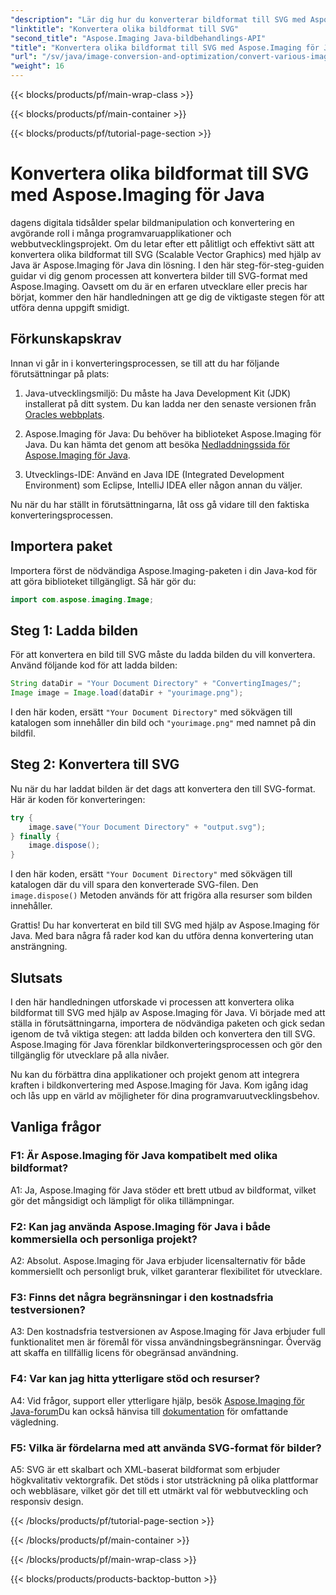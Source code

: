 ```yaml
---
"description": "Lär dig hur du konverterar bildformat till SVG med Aspose.Imaging för Java. En steg-för-steg-guide för utvecklare."
"linktitle": "Konvertera olika bildformat till SVG"
"second_title": "Aspose.Imaging Java-bildbehandlings-API"
"title": "Konvertera olika bildformat till SVG med Aspose.Imaging för Java"
"url": "/sv/java/image-conversion-and-optimization/convert-various-image-formats-to-svg/"
"weight": 16
---
```


{{< blocks/products/pf/main-wrap-class >}}

{{< blocks/products/pf/main-container >}}

{{< blocks/products/pf/tutorial-page-section >}}

# Konvertera olika bildformat till SVG med Aspose.Imaging för Java

dagens digitala tidsålder spelar bildmanipulation och konvertering en avgörande roll i många programvaruapplikationer och webbutvecklingsprojekt. Om du letar efter ett pålitligt och effektivt sätt att konvertera olika bildformat till SVG (Scalable Vector Graphics) med hjälp av Java är Aspose.Imaging för Java din lösning. I den här steg-för-steg-guiden guidar vi dig genom processen att konvertera bilder till SVG-format med Aspose.Imaging. Oavsett om du är en erfaren utvecklare eller precis har börjat, kommer den här handledningen att ge dig de viktigaste stegen för att utföra denna uppgift smidigt.

## Förkunskapskrav

Innan vi går in i konverteringsprocessen, se till att du har följande förutsättningar på plats:

1. Java-utvecklingsmiljö: Du måste ha Java Development Kit (JDK) installerat på ditt system. Du kan ladda ner den senaste versionen från [Oracles webbplats](https://www.oracle.com/java/technologies/javase-downloads).

2. Aspose.Imaging för Java: Du behöver ha biblioteket Aspose.Imaging för Java. Du kan hämta det genom att besöka [Nedladdningssida för Aspose.Imaging för Java](https://releases.aspose.com/imaging/java/).

3. Utvecklings-IDE: Använd en Java IDE (Integrated Development Environment) som Eclipse, IntelliJ IDEA eller någon annan du väljer.

Nu när du har ställt in förutsättningarna, låt oss gå vidare till den faktiska konverteringsprocessen.

## Importera paket

Importera först de nödvändiga Aspose.Imaging-paketen i din Java-kod för att göra biblioteket tillgängligt. Så här gör du:

```java
import com.aspose.imaging.Image;
```

## Steg 1: Ladda bilden

För att konvertera en bild till SVG måste du ladda bilden du vill konvertera. Använd följande kod för att ladda bilden:

```java
String dataDir = "Your Document Directory" + "ConvertingImages/";
Image image = Image.load(dataDir + "yourimage.png");
```

I den här koden, ersätt `"Your Document Directory"` med sökvägen till katalogen som innehåller din bild och `"yourimage.png"` med namnet på din bildfil.

## Steg 2: Konvertera till SVG

Nu när du har laddat bilden är det dags att konvertera den till SVG-format. Här är koden för konverteringen:

```java
try {
    image.save("Your Document Directory" + "output.svg");
} finally {
    image.dispose();
}
```

I den här koden, ersätt `"Your Document Directory"` med sökvägen till katalogen där du vill spara den konverterade SVG-filen. Den `image.dispose()` Metoden används för att frigöra alla resurser som bilden innehåller.

Grattis! Du har konverterat en bild till SVG med hjälp av Aspose.Imaging för Java. Med bara några få rader kod kan du utföra denna konvertering utan ansträngning.

## Slutsats

I den här handledningen utforskade vi processen att konvertera olika bildformat till SVG med hjälp av Aspose.Imaging för Java. Vi började med att ställa in förutsättningarna, importera de nödvändiga paketen och gick sedan igenom de två viktiga stegen: att ladda bilden och konvertera den till SVG. Aspose.Imaging för Java förenklar bildkonverteringsprocessen och gör den tillgänglig för utvecklare på alla nivåer.

Nu kan du förbättra dina applikationer och projekt genom att integrera kraften i bildkonvertering med Aspose.Imaging för Java. Kom igång idag och lås upp en värld av möjligheter för dina programvaruutvecklingsbehov.

## Vanliga frågor

### F1: Är Aspose.Imaging för Java kompatibelt med olika bildformat?

A1: Ja, Aspose.Imaging för Java stöder ett brett utbud av bildformat, vilket gör det mångsidigt och lämpligt för olika tillämpningar.

### F2: Kan jag använda Aspose.Imaging för Java i både kommersiella och personliga projekt?

A2: Absolut. Aspose.Imaging för Java erbjuder licensalternativ för både kommersiellt och personligt bruk, vilket garanterar flexibilitet för utvecklare.

### F3: Finns det några begränsningar i den kostnadsfria testversionen?

A3: Den kostnadsfria testversionen av Aspose.Imaging för Java erbjuder full funktionalitet men är föremål för vissa användningsbegränsningar. Överväg att skaffa en tillfällig licens för obegränsad användning.

### F4: Var kan jag hitta ytterligare stöd och resurser?

A4: Vid frågor, support eller ytterligare hjälp, besök [Aspose.Imaging för Java-forum](https://forum.aspose.com/)Du kan också hänvisa till [dokumentation](https://reference.aspose.com/imaging/java/) för omfattande vägledning.

### F5: Vilka är fördelarna med att använda SVG-format för bilder?

A5: SVG är ett skalbart och XML-baserat bildformat som erbjuder högkvalitativ vektorgrafik. Det stöds i stor utsträckning på olika plattformar och webbläsare, vilket gör det till ett utmärkt val för webbutveckling och responsiv design.

{{< /blocks/products/pf/tutorial-page-section >}}

{{< /blocks/products/pf/main-container >}}

{{< /blocks/products/pf/main-wrap-class >}}

{{< blocks/products/products-backtop-button >}}